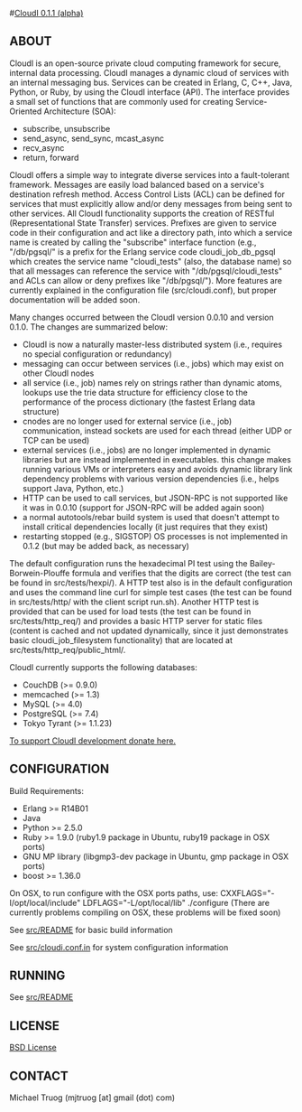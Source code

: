 #[CloudI 0.1.1 (alpha)](http://cloudi.org)

## ABOUT

CloudI is an open-source private cloud computing framework for secure,
internal data processing.  CloudI manages a dynamic cloud of services with
an internal messaging bus.  Services can be created in Erlang, C, C++, Java,
Python, or Ruby, by using the CloudI interface (API).  The interface provides
a small set of functions that are commonly used for creating 
Service-Oriented Architecture (SOA):

* subscribe, unsubscribe
* send_async, send_sync, mcast_async
* recv_async
* return, forward

CloudI offers a simple way to integrate diverse services into a
fault-tolerant framework.  Messages are easily load balanced based on a
service's destination refresh method.  Access Control Lists (ACL) can be
defined for services that must explicitly allow and/or deny messages from
being sent to other services.  All CloudI functionality supports the creation
of RESTful (Representational State Transfer) services.  Prefixes are given
to service code in their configuration and act like a directory path,
into which a service name is created by calling the "subscribe" interface
function (e.g., "/db/pgsql/" is a prefix for the Erlang service code
cloudi_job_db_pgsql which creates the service name "cloudi_tests"
(also, the database name) so that all messages can reference the service with
"/db/pgsql/cloudi_tests" and ACLs can allow or deny prefixes like "/db/pgsql/").
More features are currently explained in the configuration file
(src/cloudi.conf), but proper documentation will be added soon.

Many changes occurred between the CloudI version 0.0.10 and version 0.1.0.
The changes are summarized below:

* CloudI is now a naturally master-less distributed system
  (i.e., requires no special configuration or redundancy)
* messaging can occur between services (i.e., jobs) which
  may exist on other CloudI nodes
* all service (i.e., job) names rely on strings rather than dynamic atoms,
  lookups use the trie data structure for efficiency close to the performance
  of the process dictionary (the fastest Erlang data structure)
* cnodes are no longer used for external service (i.e., job) communication,
  instead sockets are used for each thread (either UDP or TCP can be used)
* external services (i.e., jobs) are no longer implemented in dynamic libraries
  but are instead implemented in executables.  this change makes running various
  VMs or interpreters easy and avoids dynamic library link dependency problems
  with various version dependencies (i.e., helps support Java, Python, etc.)
* HTTP can be used to call services, but JSON-RPC is not supported like it was
  in 0.0.10 (support for JSON-RPC will be added again soon)
* a normal autotools/rebar build system is used that doesn't attempt to
  install critical dependencies locally (it just requires that they exist)
* restarting stopped (e.g., SIGSTOP) OS processes is not implemented in 
  0.1.2 (but may be added back, as necessary)

The default configuration runs the hexadecimal PI test using the
Bailey-Borwein-Plouffe formula and verifies that the digits are correct
(the test can be found in src/tests/hexpi/).  A HTTP test also is in the
default configuration and uses the command line curl for simple test cases
(the test can be found in src/tests/http/ with the client script run.sh).
Another HTTP test is provided that can be used for load tests
(the test can be found in src/tests/http_req/) and provides a basic
HTTP server for static files (content is cached and not updated dynamically,
since it just demonstrates basic cloudi_job_filesystem functionality) that are
located at src/tests/http_req/public_html/.

CloudI currently supports the following databases:

* CouchDB (>= 0.9.0)
* memcached (>= 1.3)
* MySQL (>= 4.0)
* PostgreSQL (>= 7.4)
* Tokyo Tyrant (>= 1.1.23)

[To support CloudI development donate here.](http://pledgie.com/campaigns/9269)

## CONFIGURATION

Build Requirements:

* Erlang >= R14B01
* Java
* Python >= 2.5.0
* Ruby >= 1.9.0 (ruby1.9 package in Ubuntu, ruby19 package in OSX ports)
* GNU MP library (libgmp3-dev package in Ubuntu, gmp package in OSX ports)
* boost >= 1.36.0 

On OSX, to run configure with the OSX ports paths, use:
CXXFLAGS="-I/opt/local/include" LDFLAGS="-L/opt/local/lib" ./configure
(There are currently problems compiling on OSX, these problems will be fixed soon)

See [src/README](https://github.com/okeuday/CloudI/tree/master/src#readme) for basic build information

See [src/cloudi.conf.in](https://github.com/okeuday/CloudI/blob/master/src/cloudi.conf.in) for system configuration information

## RUNNING

See [src/README](https://github.com/okeuday/CloudI/tree/master/src#readme)

## LICENSE

[BSD License](https://github.com/okeuday/CloudI/blob/master/src/LICENSE)

## CONTACT

Michael Truog (mjtruog [at] gmail (dot) com)

